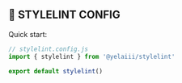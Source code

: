 ## 🔮 STYLELINT CONFIG

Quick start:

```js
// stylelint.config.js
import { stylelint } from '@yelaiii/stylelint'

export default stylelint()
```
